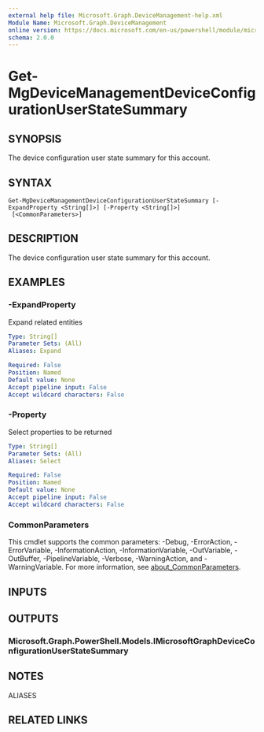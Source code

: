 ```yaml
---
external help file: Microsoft.Graph.DeviceManagement-help.xml
Module Name: Microsoft.Graph.DeviceManagement
online version: https://docs.microsoft.com/en-us/powershell/module/microsoft.graph.devicemanagement/get-mgdevicemanagementdeviceconfigurationuserstatesummary
schema: 2.0.0
---
```


# Get-MgDeviceManagementDeviceConfigurationUserStateSummary

## SYNOPSIS
The device configuration user state summary for this account.

## SYNTAX

```
Get-MgDeviceManagementDeviceConfigurationUserStateSummary [-ExpandProperty <String[]>] [-Property <String[]>]
 [<CommonParameters>]
```

## DESCRIPTION
The device configuration user state summary for this account.

## EXAMPLES

### -ExpandProperty
Expand related entities

```yaml
Type: String[]
Parameter Sets: (All)
Aliases: Expand

Required: False
Position: Named
Default value: None
Accept pipeline input: False
Accept wildcard characters: False
```

### -Property
Select properties to be returned

```yaml
Type: String[]
Parameter Sets: (All)
Aliases: Select

Required: False
Position: Named
Default value: None
Accept pipeline input: False
Accept wildcard characters: False
```

### CommonParameters
This cmdlet supports the common parameters: -Debug, -ErrorAction, -ErrorVariable, -InformationAction, -InformationVariable, -OutVariable, -OutBuffer, -PipelineVariable, -Verbose, -WarningAction, and -WarningVariable. For more information, see [about_CommonParameters](http://go.microsoft.com/fwlink/?LinkID=113216).

## INPUTS

## OUTPUTS

### Microsoft.Graph.PowerShell.Models.IMicrosoftGraphDeviceConfigurationUserStateSummary
## NOTES

ALIASES

## RELATED LINKS
